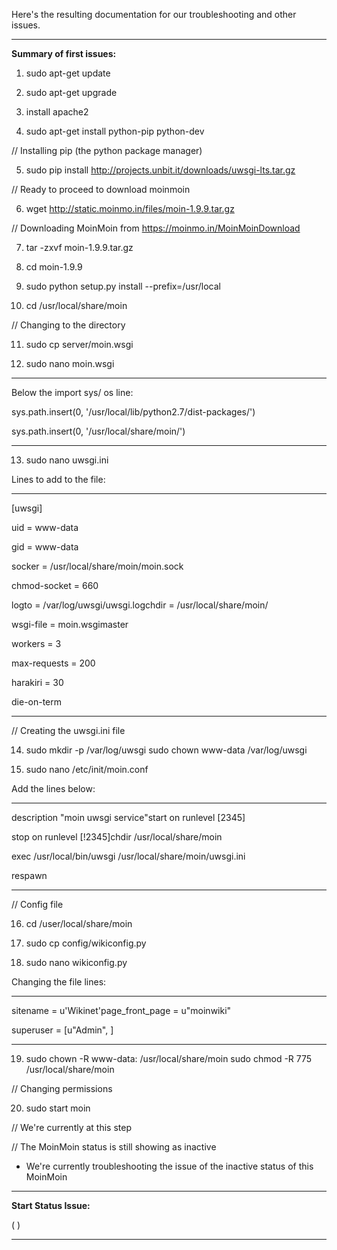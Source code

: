 
Here's the resulting documentation for our troubleshooting and other issues.


--------------------------------------------


**Summary of first issues:**

1. sudo apt-get update

2. sudo apt-get upgrade

3. install apache2

4. sudo apt-get install python-pip python-dev

// Installing pip (the python package manager)

5. sudo pip install http://projects.unbit.it/downloads/uwsgi-lts.tar.gz

// Ready to proceed to download moinmoin

6. wget http://static.moinmo.in/files/moin-1.9.9.tar.gz

// Downloading MoinMoin from https://moinmo.in/MoinMoinDownload

7. tar -zxvf moin-1.9.9.tar.gz

8. cd moin-1.9.9

9. sudo python setup.py install --prefix=/usr/local

10. cd /usr/local/share/moin

// Changing to the directory

11. sudo cp server/moin.wsgi

12. sudo nano moin.wsgi

-----

Below the import sys/ os line:

sys.path.insert(0, '/usr/local/lib/python2.7/dist-packages/')

sys.path.insert(0, '/usr/local/share/moin/')

-----

13. sudo nano uwsgi.ini

Lines to add to the file:

-----

[uwsgi]

uid = www-data

gid = www-data

socker = /usr/local/share/moin/moin.sock

chmod-socket = 660

logto = /var/log/uwsgi/uwsgi.logchdir = /usr/local/share/moin/

wsgi-file = moin.wsgimaster

workers = 3

max-requests = 200

harakiri = 30

die-on-term

-----

// Creating the uwsgi.ini file

14. sudo mkdir -p /var/log/uwsgi sudo chown www-data /var/log/uwsgi

15. sudo nano /etc/init/moin.conf

Add the lines below:

-----

description "moin uwsgi service"start on runlevel [2345]

stop on runlevel [!2345]chdir /usr/local/share/moin

exec /usr/local/bin/uwsgi /usr/local/share/moin/uwsgi.ini

respawn

-----

// Config file

16. cd /user/local/share/moin

17. sudo cp config/wikiconfig.py

18. sudo nano wikiconfig.py

Changing the file lines:

-----

sitename = u'Wikinet'page_front_page = u"moinwiki"

superuser = [u"Admin", ]

-----

19. sudo chown -R www-data: /usr/local/share/moin sudo chmod -R 775 /usr/local/share/moin

// Changing permissions

20. sudo start moin

// We're currently at this step

// The MoinMoin status is still showing as inactive

* We're currently troubleshooting the issue of the inactive status of this MoinMoin

--------------------------------------------


**Start Status Issue:**

( )


-----
